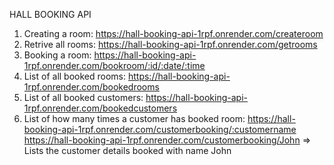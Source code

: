 HALL BOOKING API
1. Creating a room:
https://hall-booking-api-1rpf.onrender.com/createroom
2. Retrive all rooms:
https://hall-booking-api-1rpf.onrender.com/getrooms
3. Booking a room:
https://hall-booking-api-1rpf.onrender.com/bookroom/:id/:date/:time
4. List of all booked rooms:
https://hall-booking-api-1rpf.onrender.com/bookedrooms
5. List of all booked customers:
https://hall-booking-api-1rpf.onrender.com/bookedcustomers
6. List of how many times a customer has booked room:
https://hall-booking-api-1rpf.onrender.com/customerbooking/:customername
https://hall-booking-api-1rpf.onrender.com/customerbooking/John => Lists the customer details booked with name John
